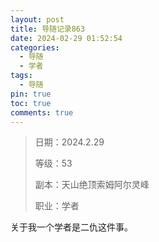 ```yaml
---
layout: post
title: 导随记录863
date: 2024-02-29 01:52:54
categories:
  - 导随
  - 学者
tags:
  - 导随
pin: true
toc: true
comments: true
---
```

> 日期：2024.2.29
>
> 等级：53
>
> 副本：天山绝顶索姆阿尔灵峰
>
> 职业：学者

关于我一个学者是二仇这件事。